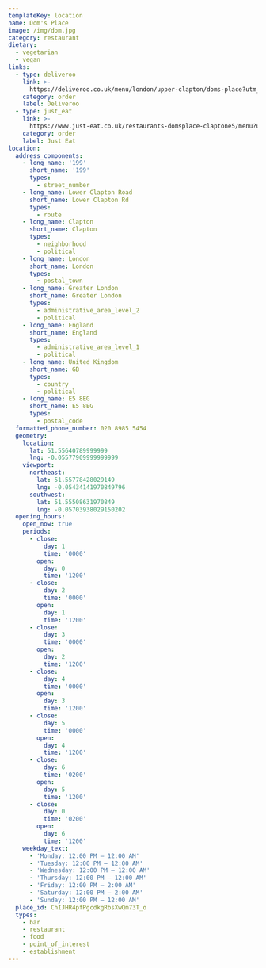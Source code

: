 ```yaml
---
templateKey: location
name: Dom's Place
image: /img/dom.jpg
category: restaurant
dietary:
  - vegetarian
  - vegan
links:
  - type: deliveroo
    link: >-
      https://deliveroo.co.uk/menu/london/upper-clapton/doms-place?utm_medium=affiliate&utm_source=google_maps_link
    category: order
    label: Deliveroo
  - type: just_eat
    link: >-
      https://www.just-eat.co.uk/restaurants-domsplace-claptone5/menu?utm_source=google&utm_medium=organic&utm_campaign=orderaction
    category: order
    label: Just Eat
location:
  address_components:
    - long_name: '199'
      short_name: '199'
      types:
        - street_number
    - long_name: Lower Clapton Road
      short_name: Lower Clapton Rd
      types:
        - route
    - long_name: Clapton
      short_name: Clapton
      types:
        - neighborhood
        - political
    - long_name: London
      short_name: London
      types:
        - postal_town
    - long_name: Greater London
      short_name: Greater London
      types:
        - administrative_area_level_2
        - political
    - long_name: England
      short_name: England
      types:
        - administrative_area_level_1
        - political
    - long_name: United Kingdom
      short_name: GB
      types:
        - country
        - political
    - long_name: E5 8EG
      short_name: E5 8EG
      types:
        - postal_code
  formatted_phone_number: 020 8985 5454
  geometry:
    location:
      lat: 51.55640789999999
      lng: -0.05577909999999999
    viewport:
      northeast:
        lat: 51.55778428029149
        lng: -0.05434141970849796
      southwest:
        lat: 51.55508631970849
        lng: -0.05703938029150202
  opening_hours:
    open_now: true
    periods:
      - close:
          day: 1
          time: '0000'
        open:
          day: 0
          time: '1200'
      - close:
          day: 2
          time: '0000'
        open:
          day: 1
          time: '1200'
      - close:
          day: 3
          time: '0000'
        open:
          day: 2
          time: '1200'
      - close:
          day: 4
          time: '0000'
        open:
          day: 3
          time: '1200'
      - close:
          day: 5
          time: '0000'
        open:
          day: 4
          time: '1200'
      - close:
          day: 6
          time: '0200'
        open:
          day: 5
          time: '1200'
      - close:
          day: 0
          time: '0200'
        open:
          day: 6
          time: '1200'
    weekday_text:
      - 'Monday: 12:00 PM – 12:00 AM'
      - 'Tuesday: 12:00 PM – 12:00 AM'
      - 'Wednesday: 12:00 PM – 12:00 AM'
      - 'Thursday: 12:00 PM – 12:00 AM'
      - 'Friday: 12:00 PM – 2:00 AM'
      - 'Saturday: 12:00 PM – 2:00 AM'
      - 'Sunday: 12:00 PM – 12:00 AM'
  place_id: ChIJHR4pfPgcdkgRbsXwQm73T_o
  types:
    - bar
    - restaurant
    - food
    - point_of_interest
    - establishment
---
```

